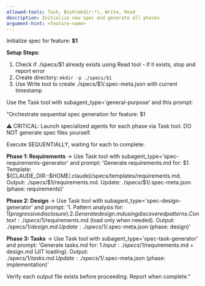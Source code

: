 ```yaml
---
allowed-tools: Task, Bash(mkdir:*), Write, Read
description: Initialize new spec and generate all phases
argument-hint: <feature-name>
---
```


Initialize spec for feature: **$1**

**Setup Steps**:
1. Check if ./specs/$1 already exists using Read tool - if it exists, stop and report error
2. Create directory: `mkdir -p ./specs/$1`
3. Use Write tool to create ./specs/$1/.spec-meta.json with current timestamp

Use the Task tool with subagent_type='general-purpose' and this prompt:

"Orchestrate sequential spec generation for feature: $1

⚠️ CRITICAL: Launch specialized agents for each phase via Task tool. DO NOT generate spec files yourself.

Execute SEQUENTIALLY, waiting for each to complete:

**Phase 1: Requirements** → Use Task tool with subagent_type='spec-requirements-generator' and prompt: 'Generate requirements.md for: $1. Template: ${CLAUDE_DIR:-$HOME/.claude}/specs/templates/requirements.md. Output: ./specs/$1/requirements.md. Update: ./specs/$1/.spec-meta.json (phase: requirements)'

**Phase 2: Design** → Use Task tool with subagent_type='spec-design-generator' and prompt: '1. Pattern analysis for: $1 (progressive disclosure). 2. Generate design.md using discovered patterns. Context: ./specs/$1/requirements.md (load only when needed). Output: ./specs/$1/design.md. Update: ./specs/$1/.spec-meta.json (phase: design)'

**Phase 3: Tasks** → Use Task tool with subagent_type='spec-task-generator' and prompt: 'Generate tasks.md for: $1. Input: ./specs/$1/requirements.md + design.md (JIT loading). Output: ./specs/$1/tasks.md. Update: ./specs/$1/.spec-meta.json (phase: implementation)'

Verify each output file exists before proceeding. Report when complete."
